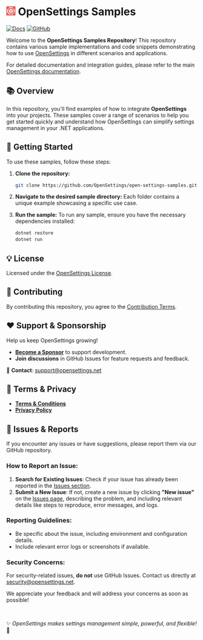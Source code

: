 # <img src="logo/open-settings-logo.png" alt="Header" width="24"/> OpenSettings Samples

[![Docs](https://img.shields.io/badge/docs-online-blue)](https://docs.opensettings.net)
[![GitHub](https://img.shields.io/badge/•-open--settings-blue?logo=github)](https://github.com/OpenSettings/open-settings)

Welcome to the **OpenSettings Samples Repository**! This repository contains various sample implementations and code snippets demonstrating how to use [OpenSettings](https://github.com/OpenSettings/open-settings) in different scenarios and applications.

For detailed documentation and integration guides, please refer to the main [OpenSettings documentation](https://opensettings.net/docs).

## 📚 Overview

In this repository, you'll find examples of how to integrate **OpenSettings** into your projects. These samples cover a range of scenarios to help you get started quickly and understand how OpenSettings can simplify settings management in your .NET applications.

## 🚀 Getting Started

To use these samples, follow these steps:

1. **Clone the repository:**
    ```bash
    git clone https://github.com/OpenSettings/open-settings-samples.git
    ```

2. **Navigate to the desired sample directory:**
    Each folder contains a unique example showcasing a specific use case.

3. **Run the sample:**
    To run any sample, ensure you have the necessary dependencies installed:

    ```bash
    dotnet restore
    dotnet run
    ```

## 💡 License  

Licensed under the [OpenSettings License](https://opensettings.net/license).

## 🤝 Contributing

By contributing this repository, you agree to the [Contribution Terms](https://opensettings.net/contribution-terms).

## ❤️ Support & Sponsorship  

Help us keep OpenSettings growing!  

- **[Become a Sponsor](https://opensettings.net/become-a-sponsor)** to support development.  
- **Join discussions** in GitHub Issues for feature requests and feedback.  

📧 **Contact**: [support@opensettings.net](mailto:support@opensettings.net)  

## 📜 Terms & Privacy  

- **[Terms & Conditions](https://opensettings.net/terms-and-conditions)**  
- **[Privacy Policy](https://opensettings.net/privacy-policy)**  

## 🐞 Issues & Reports

If you encounter any issues or have suggestions, please report them via our GitHub repository.

### How to Report an Issue:
1. **Search for Existing Issues**: Check if your issue has already been reported in the [Issues section](https://github.com/OpenSettings/open-settings-samples/issues).
2. **Submit a New Issue**: If not, create a new issue by clicking **"New issue"** on the [Issues page](https://github.com/OpenSettings/open-settings-samples/issues), describing the problem, and including relevant details like steps to reproduce, error messages, and logs.

### Reporting Guidelines:
- Be specific about the issue, including environment and configuration details.
- Include relevant error logs or screenshots if available.

### Security Concerns:
For security-related issues, **do not** use GitHub Issues. Contact us directly at [security@opensettings.net](mailto:security@opensettings.net).

We appreciate your feedback and will address your concerns as soon as possible!

<br>

✨ *OpenSettings makes settings management simple, powerful, and flexible!* 🚀
